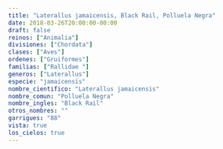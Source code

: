 ```yaml
---
title: "Laterallus jamaicensis, Black Rail, Polluela Negra"
date: 2018-03-26T20:00:00-00:00
draft: false
reinos: ["Animalia"]
divisiones: ["Chordata"]
clases: ["Aves"]
ordenes: ["Gruiformes"]
familias: ["Rallidae "]
generos: ["Laterallus"]
especie: "jamaicensis"
nombre_cientifico: "Laterallus jamaicensis"
nombre_comun: "Polluela Negra"
nombre_ingles: "Black Rail"
otros_nombres: ""
garrigues: "88"
vista: true
los_cielos: true
---
```

